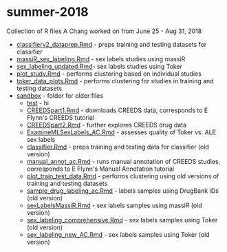 # summer-2018
Collection of R files A Chang worked on from June 25 - Aug 31, 2018

- [classifierv2_dataprep.Rmd](classifierv2_dataprep.Rmd) - preps training and testing datasets for classifier
- [massiR_sex_labeling.Rmd](massiR_sex_labeling.Rmd) - sex labels studies using massiR
- [sex_labeling_updated.Rmd](sex_labeling_updated.Rmd)- sex labels studies using Toker
- [plot_study.Rmd](plot_study.Rmd) - performs clustering based on individual studies
- [toker_data_plots.Rmd](toker_data_plots.Rmd) - performs clustering for studies in training and testing datasets
- [sandbox](sandbox) - folder for older files
  - [test](https://github.com/anniechang215/summer-2018/blob/master/sandbox/CREEDSpart1.Rmd) - hi
  - [CREEDSpart1.Rmd](CREEDSpart1.Rmd) - downloads CREEDS data, corresponds to E Flynn's CREEDS tutorial
  - [CREEDSpart2.Rmd](CREEDSpart2.Rmd) - further explores CREEDS drug data
  - [ExamineMLSexLabels_AC.Rmd](ExamineMLSexLabels_AC.Rmd) - assesses quality of Toker vs. ALE sex labels
  - [classifier.Rmd](classifier.Rmd) - preps training and testing data for classifier (old version)
  - [manual_annot_ac.Rmd](manual_annot_ac.Rmd) - runs manual annotation of CREEDS studies, corresponds to E Flynn's Manual Annotation tutorial
  - [plot_train_test_data.Rmd](plot_train_test_data.Rmd) - performs clustering using old versions of training and testing datasets
  - [sample_drug_labeling_ac.Rmd](sample_drug_labeling_ac.Rmd) - labels samples using DrugBank IDs (old version)
  - [sexLabelsMassiR.Rmd](sexLabelsMassiR.Rmd) - sex labels samples using massiR (old version)
  - [sex_labeling_comprehensive.Rmd](sex_labeling_comprehensive.Rmd) - sex labels samples using Toker (old version)
  - [sex_labeling_new_AC.Rmd](sex_labeling_new_AC.Rmd) - sex labels samples using Toker (old version)
